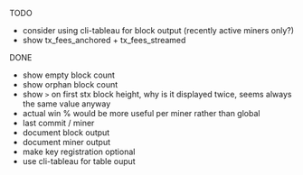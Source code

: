 TODO
- consider using cli-tableau for block output (recently active miners only?)
- show tx_fees_anchored + tx_fees_streamed

DONE
+ show empty block count
+ show orphan block count
+ show `>` on first stx block height, why is it displayed twice, seems always the same value anyway
+ actual win % would be more useful per miner rather than global
+ last commit / miner
+ document block output
+ document miner output
+ make key registration optional
+ use cli-tableau for table ouput
